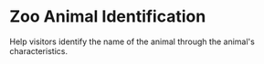 # Zoo Animal Identification
 Help visitors identify the name of the animal through the animal's characteristics.
